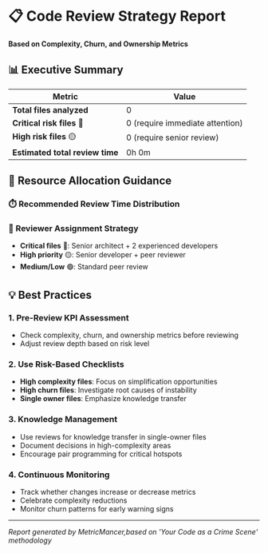 # 📋 Code Review Strategy Report

**Based on Complexity, Churn, and Ownership Metrics**

## 📊 Executive Summary

| Metric | Value |
|--------|-------|
| **Total files analyzed** | 0 |
| **Critical risk files** 🔴 | 0 (require immediate attention) |
| **High risk files** 🟡 | 0 (require senior review) |
| **Estimated total review time** | 0h 0m |

## 👥 Resource Allocation Guidance

### ⏱️ Recommended Review Time Distribution

### 👤 Reviewer Assignment Strategy

- **Critical files** 🔴: Senior architect + 2 experienced developers
- **High priority** 🟡: Senior developer + peer reviewer
- **Medium/Low** 🟢: Standard peer review

## 💡 Best Practices

### 1. Pre-Review KPI Assessment

- Check complexity, churn, and ownership metrics before reviewing
- Adjust review depth based on risk level

### 2. Use Risk-Based Checklists

- **High complexity files**: Focus on simplification opportunities
- **High churn files**: Investigate root causes of instability
- **Single owner files**: Emphasize knowledge transfer

### 3. Knowledge Management

- Use reviews for knowledge transfer in single-owner files
- Document decisions in high-complexity areas
- Encourage pair programming for critical hotspots

### 4. Continuous Monitoring

- Track whether changes increase or decrease metrics
- Celebrate complexity reductions
- Monitor churn patterns for early warning signs

---

*Report generated by MetricMancer,based on 'Your Code as a Crime Scene' methodology*